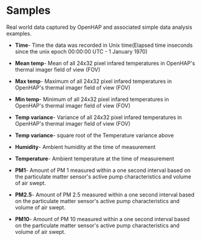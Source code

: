# Samples

Real world data captured by OpenHAP and associated simple data analysis examples.

* **Time**- Time the data was recorded in Unix time(Elapsed time inseconds since the unix epoch 00:00:00 UTC - 1 January 1970)

* **Mean temp**- Mean of all 24x32 pixel infared temperatures in OpenHAP's thermal imager field of view (FOV)

* **Max temp**- Maximum of all 24x32 pixel infared temperatures in OpenHAP's thermal imager field of view (FOV)

* **Min temp**- Minimum of all 24x32 pixel infared temperatures in OpenHAP's thermal imager field of view (FOV)

* **Temp variance**- Variance of all 24x32 pixel infared temperatures in OpenHAP's thermal imager field of view (FOV)

* **Temp variance**- square root of the Temperature variance above

* **Humidity**- Ambient humidity at the time of measurement

* **Temperature**- Ambient temperature at the time of measurement

* **PM1**- Amount of PM 1 measured within a one second interval based on the particulate matter sensor's active pump characteristics and volume of air swept.

* **PM2.5**- Amount of PM 2.5 measured within a one second interval based on the particulate matter sensor's active pump characteristics and volume of air swept.

* **PM10**- Amount of PM 10 measured within a one second interval based on the particulate matter sensor's active pump characteristics and volume of air swept.
